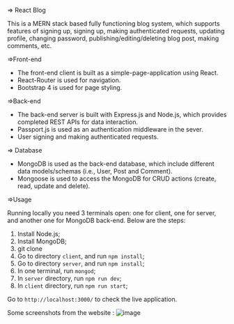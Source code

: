 => React Blog

This is a MERN stack based fully functioning blog system, which supports features of signing up, signing up, making authenticated requests, updating profile, changing password, publishing/editing/deleting blog post, making comments, etc.

=>Front-end

* The front-end client is built as a simple-page-application using React.
* React-Router is used for navigation.
* Bootstrap 4 is used for page styling.

=>Back-end

* The back-end server is built with Express.js and Node.js, which provides completed REST APIs for data interaction.
* Passport.js is used as an authentication middleware in the sever.
*  User signing and making authenticated requests.

=> Database

* MongoDB is used as the back-end database, which include different data models/schemas (i.e., User, Post and Comment).
* Mongoose is used to access the MongoDB for CRUD actions (create, read, update and delete).

=>Usage

Running locally you need 3 terminals open: one for client, one for server, and another one for MongoDB back-end. Below are the steps:

1. Install Node.js;
2. Install MongoDB;
3. git clone
4. Go to directory `client`, and run `npm install`;
5. Go to directory `server`, and run `npm install`;
6. In one terminal, run `mongod`;
7. In `server` directory, run `npm run dev`;
8. In `client` directory, run `npm run start`;

Go to `http://localhost:3000/` to check the live application.

Some screenshots from the website :
![image](https://user-images.githubusercontent.com/35595041/75632953-fe1c4680-5c26-11ea-88f7-571c65a54df1.png)


